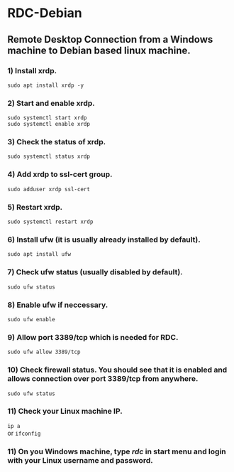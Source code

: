 # RDC-Debian
## Remote Desktop Connection from a Windows machine to Debian based linux machine.

### 1) Install xrdp.
`sudo apt install xrdp -y`

### 2) Start and enable xrdp.
`sudo systemctl start xrdp`<br />
`sudo systemctl enable xrdp`

### 3) Check the status of xrdp.
`sudo systemctl status xrdp`

### 4) Add xrdp to ssl-cert group.
`sudo adduser xrdp ssl-cert`

### 5) Restart xrdp.
`sudo systemctl restart xrdp`

### 6) Install ufw (it is usually already installed by default).
`sudo apt install ufw`

### 7) Check ufw status (usually disabled by default).
`sudo ufw status`

### 8) Enable ufw if neccessary.
`sudo ufw enable`

### 9) Allow port 3389/tcp which is needed for RDC.
`sudo ufw allow 3389/tcp`

### 10) Check firewall status. You should see that it is enabled and allows connection over port 3389/tcp from anywhere.
`sudo ufw status`

### 11) Check your Linux machine IP.
`ip a`<br />
or
`ifconfig`<br />

### 11) On you Windows machine, type _rdc_ in start menu and login with your Linux username and password. 

